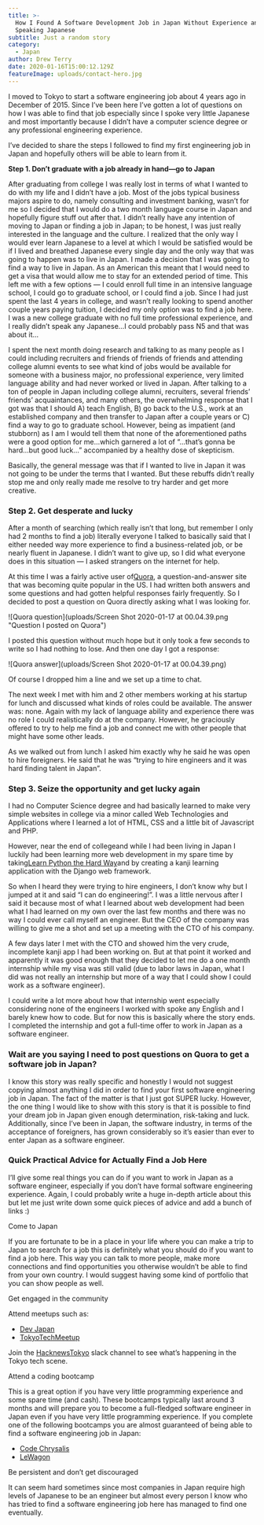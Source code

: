 ```yaml
---
title: >-
  How I Found A Software Development Job in Japan Without Experience and Without
  Speaking Japanese
subtitle: Just a random story
category:
  - Japan
author: Drew Terry
date: 2020-01-16T15:00:12.129Z
featureImage: uploads/contact-hero.jpg
---
```

I moved to Tokyo to start a software engineering job about 4 years ago in December of 2015. Since I’ve been here I’ve gotten a lot of questions on how I was able to find that job especially since I spoke very little Japanese and most importantly because I didn’t have a computer science degree or any professional engineering experience.

I’ve decided to share the steps I followed to find my first engineering job in Japan and hopefully others will be able to learn from it.

**Step 1. Don’t graduate with a job already in hand—go to Japan**

After graduating from college I was really lost in terms of what I wanted to do with my life and I didn’t have a job. Most of the jobs typical business majors aspire to do, namely consulting and investment banking, wasn’t for me so I decided that I would do a two month language course in Japan and hopefully figure stuff out after that. I didn’t really have any intention of moving to Japan or finding a job in Japan; to be honest, I was just really interested in the language and the culture. I realized that the only way I would ever learn Japanese to a level at which I would be satisfied would be if I lived and breathed Japanese every single day and the only way that was going to happen was to live in Japan. I made a decision that I was going to find a way to live in Japan. As an American this meant that I would need to get a visa that would allow me to stay for an extended period of time. This left me with a few options — I could enroll full time in an intensive language school, I could go to graduate school, or I could find a job. Since I had just spent the last 4 years in college, and wasn’t really looking to spend another couple years paying tuition, I decided my only option was to find a job here. I was a new college graduate with no full time professional experience, and I really didn’t speak any Japanese…I could probably pass N5 and that was about it…

I spent the next month doing research and talking to as many people as I could including recruiters and friends of friends of friends and attending college alumni events to see what kind of jobs would be available for someone with a business major, no professional experience, very limited language ability and had never worked or lived in Japan. After talking to a ton of people in Japan including college alumni, recruiters, several friends’ friends’ acquaintances, and many others, the overwhelming response that I got was that I should A) teach English, B) go back to the U.S., work at an established company and then transfer to Japan after a couple years or C) find a way to go to graduate school. However, being as impatient (and stubborn) as I am I would tell them that none of the aforementioned paths were a good option for me…which garnered a lot of “…that’s gonna be hard…but good luck…” accompanied by a healthy dose of skepticism.

Basically, the general message was that if I wanted to live in Japan it was not going to be under the terms that I wanted. But these rebuffs didn’t really stop me and only really made me resolve to try harder and get more creative.

### Step 2. Get desperate and lucky

After a month of searching (which really isn’t that long, but remember I only had 2 months to find a job) literally everyone I talked to basically said that I either needed way more experience to find a business-related job, or be nearly fluent in Japanese. I didn’t want to give up, so I did what everyone does in this situation — I asked strangers on the internet for help.

At this time I was a fairly active user of[Quora](http://quora.com), a question-and-answer site that was becoming quite popular in the US. I had written both answers and some questions and had gotten helpful responses fairly frequently. So I decided to post a question on Quora directly asking what I was looking for.

![Quora question](uploads/Screen Shot 2020-01-17 at 00.04.39.png "Question I posted on Quora")

I posted this question without much hope but it only took a few seconds to write so I had nothing to lose. And then one day I got a response:

![Quora answer](uploads/Screen Shot 2020-01-17 at 00.04.39.png)

Of course I dropped him a line and we set up a time to chat.

The next week I met with him and 2 other members working at his startup for lunch and discussed what kinds of roles could be available. The answer was: none. Again with my lack of language ability and experience there was no role I could realistically do at the company. However, he graciously offered to try to help me find a job and connect me with other people that might have some other leads.

As we walked out from lunch I asked him exactly why he said he was open to hire foreigners. He said that he was “trying to hire engineers and it was hard finding talent in Japan”.

### Step 3. Seize the opportunity and get lucky again

I had no Computer Science degree and had basically learned to make very simple websites in college via a minor called Web Technologies and Applications where I learned a lot of HTML, CSS and a little bit of Javascript and PHP.

However, near the end of collegeand while I had been living in Japan I luckily had been learning more web development in my spare time by taking[Learn Python the Hard Way](https://learnpythonthehardway.org/book/)and by creating a kanji learning application with the Django web framework.

So when I heard they were trying to hire engineers, I don’t know why but I jumped at it and said “I can do engineering!”. I was a little nervous after I said it because most of what I learned about web development had been what I had learned on my own over the last few months and there was no way I could ever call myself an engineer. But the CEO of the company was willing to give me a shot and set up a meeting with the CTO of his company.

A few days later I met with the CTO and showed him the very crude, incomplete kanji app I had been working on. But at that point it worked and apparently it was good enough that they decided to let me do a one month internship while my visa was still valid (due to labor laws in Japan, what I did was not really an internship but more of a way that I could show I could work as a software engineer).

I could write a lot more about how that internship went especially considering none of the engineers I worked with spoke any English and I barely knew how to code. But for now this is basically where the story ends. I completed the internship and got a full-time offer to work in Japan as a software engineer.

### Wait are you saying I need to post questions on Quora to get a software job in Japan?

I know this story was really specific and honestly I would not suggest copying almost anything I did in order to find your first software engineering job in Japan. The fact of the matter is that I just got SUPER lucky. However, the one thing I would like to show with this story is that it is possible to find your dream job in Japan given enough determination, risk-taking and luck. Additionally, since I’ve been in Japan, the software industry, in terms of the acceptance of foreigners, has grown considerably so it’s easier than ever to enter Japan as a software engineer.

### Quick Practical Advice for Actually Find a Job Here

I’ll give some real things you can do if you want to work in Japan as a software engineer, especially if you don’t have formal software engineering experience. Again, I could probably write a huge in-depth article about this but let me just write down some quick pieces of advice and add a bunch of links :)

Come to Japan

If you are fortunate to be in a place in your life where you can make a trip to Japan to search for a job this is definitely what you should do if you want to find a job here. This way you can talk to more people, make more connections and find opportunities you otherwise wouldn’t be able to find from your own country. I would suggest having some kind of portfolio that you can show people as well.

Get engaged in the community

Attend meetups such as:

* [Dev Japan](https://www.meetup.com/devjapan/)
* [TokyoTechMeetup](https://www.meetup.com/tokyotechmeetup/)

Join the [HacknewsTokyo](https://hntokyo.io/) slack channel to see what’s happening in the Tokyo tech scene.

Attend a coding bootcamp

This is a great option if you have very little programming experience and some spare time (and cash). These bootcamps typically last around 3 months and will prepare you to become a full-fledged software engineer in Japan even if you have very little programming experience. If you complete one of the following bootcamps you are almost guaranteed of being able to find a software engineering job in Japan:

* [Code Chrysalis](https://www.codechrysalis.io/)
* [LeWagon](https://www.lewagon.com/)

Be persistent and don’t get discouraged

It can seem hard sometimes since most companies in Japan require high levels of Japanese to be an engineer but almost every person I know who has tried to find a software engineering job here has managed to find one eventually.
